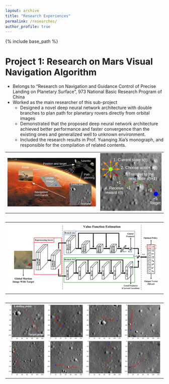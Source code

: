 ```yaml
---
layout: archive
title: "Research Experiences"
permalink: /researches/
author_profile: true
---
```


{% include base_path %}

Project 1: Research on Mars Visual Navigation Algorithm 
=======================================================
* Belongs to “Research on Navigation and Guidance Control of Precise Landing on Planetary Surface”, 973 National Basic Research Program of China
* Worked as the main researcher of this sub-project
  * Designed a novel deep neural network architecture with double branches to plan path for planetary rovers directly from orbital images
  * Demonstrated that the proposed deep neural network architecture achieved better performance and faster convergence than the existing ones and generalized well to unknown environment.
  * Included the research results in Prof. Yuanqing Xia’s monograph, and responsible for the compilation of related contents. 
<table><tr>
  <td><img src='/images/Mars/demo.png'></td>
  <td><img src='/images/Mars/pathfinding.png'></td>
</td><table>
<table><tr>
  <td><img src='/images/Mars/TNet.png'></td>
</td><table>
<table><tr>
  <td><img src='/images/Mars/result.png'></td>
</td><table>
